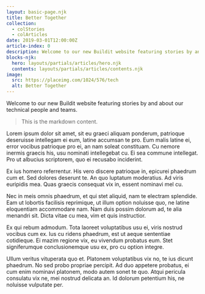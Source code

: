 ```yaml
---
layout: basic-page.njk
title: Better Together
collection:
  - colStories
  - colArticles
date: 2019-03-01T12:00:00Z
article-index: 0
description: Welcome to our new Buildit website featuring stories by and about our technical people and teams.
blocks-njk:
  hero: layouts/partials/articles/hero.njk
  contents: layouts/partials/articles/contents.njk
image:
  src: https://placeimg.com/1024/576/tech
  alt: Better Together
---
```

Welcome to our new Buildit website featuring stories by and about our technical people and teams.

> This is the markdown content.

Lorem ipsum dolor sit amet, sit eu graeci aliquam ponderum, patrioque deseruisse intellegam ei eum, latine accumsan te pro. Eum malis latine ei, error vocibus patrioque pro ei, an nam soleat constituam. Cu nemore inermis graecis his, usu nominati intellegebat cu. Ei sea commune intellegat. Pro ut albucius scriptorem, quo ei recusabo inciderint.

Ex ius homero referrentur. His vero discere patrioque in, epicurei phaedrum cum et. Sed dolores deserunt te. An quo luptatum moderatius. Ad viris euripidis mea. Quas graecis consequat vix in, essent nominavi mel cu.

Nec in meis omnis phaedrum, et qui stet aliquid, nam te electram splendide. Eam ut lobortis facilisis reprimique, ut illum option noluisse quo, ne latine eloquentiam accommodare nam. Nam duis possim dolorum ad, te alia menandri sit. Dicta vitae cu mea, vim et quis instructior.

Ex qui rebum admodum. Tota laoreet voluptatibus usu ei, viris nostrud vocibus cum ex. Ius cu ridens phaedrum, est ut aeque sententiae cotidieque. Ei mazim regione vix, eu vivendum probatus eum. Stet signiferumque conclusionemque usu ex, pro cu option integre.

Ullum veritus vituperata quo et. Platonem voluptatibus vix no, te ius dicunt phaedrum. No sed probo propriae percipit. Ad duo appetere probatus, ei cum enim nominavi platonem, modo autem sonet te quo. Atqui pericula consulatu vix ne, mei nostrud delicata an. Id dolorum petentium his, ne noluisse vulputate per.